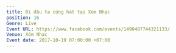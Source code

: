 ```yaml
---
title: Đi đâu ta cũng hát tại Xóm Nhạc
position: 16
Genre: Live
Event URL: https://www.facebook.com/events/1490487744321133/
Venue: Xóm Nhạc
Event date: 2017-10-19 07:00:00 +07:00
---
```


